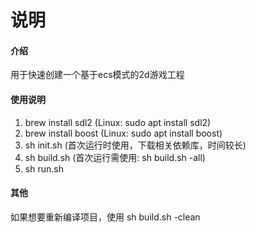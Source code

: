 # 说明

#### 介绍
用于快速创建一个基于ecs模式的2d游戏工程

#### 使用说明

1. brew install sdl2 (Linux: sudo apt install sdl2)
2. brew install boost (Linux: sudo apt install boost)
3. sh init.sh (首次运行时使用，下载相关依赖库，时间较长)
4. sh build.sh (首次运行需使用: sh build.sh -all)
5. sh run.sh

#### 其他

如果想要重新编译项目，使用 sh build.sh -clean